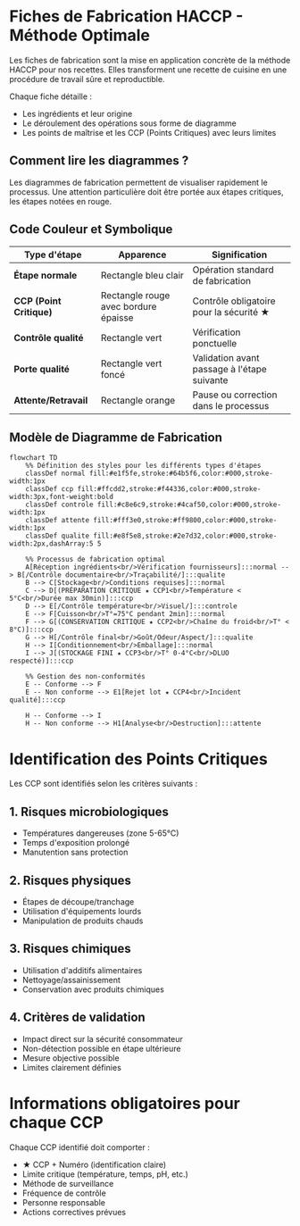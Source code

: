 # Fiches de Fabrication HACCP - Méthode Optimale

Les fiches de fabrication sont la mise en application concrète de la méthode HACCP pour nos recettes. Elles transforment une recette de cuisine en une procédure de travail sûre et reproductible.

Chaque fiche détaille :
- Les ingrédients et leur origine
- Le déroulement des opérations sous forme de diagramme
- Les points de maîtrise et les CCP (Points Critiques) avec leurs limites

## Comment lire les diagrammes ?

Les diagrammes de fabrication permettent de visualiser rapidement le processus. Une attention particulière doit être portée aux étapes critiques, les étapes notées en rouge.

## Code Couleur et Symbolique

| Type d'étape | Apparence | Signification |
|--------------|-----------|---------------|
| **Étape normale** | Rectangle bleu clair | Opération standard de fabrication |
| **CCP (Point Critique)** | Rectangle rouge avec bordure épaisse | Contrôle obligatoire pour la sécurité ★ |
| **Contrôle qualité** | Rectangle vert | Vérification ponctuelle |
| **Porte qualité** | Rectangle vert foncé | Validation avant passage à l'étape suivante |
| **Attente/Retravail** | Rectangle orange | Pause ou correction dans le processus |

## Modèle de Diagramme de Fabrication

```mermaid
flowchart TD
    %% Définition des styles pour les différents types d'étapes
    classDef normal fill:#e1f5fe,stroke:#64b5f6,color:#000,stroke-width:1px
    classDef ccp fill:#ffcdd2,stroke:#f44336,color:#000,stroke-width:3px,font-weight:bold
    classDef controle fill:#c8e6c9,stroke:#4caf50,color:#000,stroke-width:1px
    classDef attente fill:#fff3e0,stroke:#ff9800,color:#000,stroke-width:1px
    classDef qualite fill:#e8f5e8,stroke:#2e7d32,color:#000,stroke-width:2px,dashArray:5 5

    %% Processus de fabrication optimal
    A[Réception ingrédients<br/>Vérification fournisseurs]:::normal --> B[/Contrôle documentaire<br/>Traçabilité/]:::qualite
    B --> C[Stockage<br/>Conditions requises]:::normal
    C --> D[(PRÉPARATION CRITIQUE ★ CCP1<br/>Température < 5°C<br/>Durée max 30min)]:::ccp
    D --> E[/Contrôle température<br/>Visuel/]:::controle
    E --> F[Cuisson<br/>T°=75°C pendant 2min]:::normal
    F --> G[(CONSERVATION CRITIQUE ★ CCP2<br/>Chaîne du froid<br/>T° < 8°C)]:::ccp
    G --> H[/Contrôle final<br/>Goût/Odeur/Aspect/]:::qualite
    H --> I[Conditionnement<br/>Emballage]:::normal
    I --> J[(STOCKAGE FINI ★ CCP3<br/>T° 0-4°C<br/>DLUO respecté)]:::ccp

    %% Gestion des non-conformités
    E -- Conforme --> F
    E -- Non conforme --> E1[Rejet lot ★ CCP4<br/>Incident qualité]:::ccp

    H -- Conforme --> I
    H -- Non conforme --> H1[Analyse<br/>Destruction]:::attente
```

# Identification des Points Critiques

Les CCP sont identifiés selon les critères suivants :

## 1. Risques microbiologiques
- Températures dangereuses (zone 5-65°C)
- Temps d'exposition prolongé
- Manutention sans protection

## 2. Risques physiques
- Étapes de découpe/tranchage
- Utilisation d'équipements lourds
- Manipulation de produits chauds

## 3. Risques chimiques
- Utilisation d'additifs alimentaires
- Nettoyage/assainissement
- Conservation avec produits chimiques

## 4. Critères de validation
- Impact direct sur la sécurité consommateur
- Non-détection possible en étape ultérieure
- Mesure objective possible
- Limites clairement définies

# Informations obligatoires pour chaque CCP

Chaque CCP identifié doit comporter :
- ★ CCP + Numéro (identification claire)
- Limite critique (température, temps, pH, etc.)
- Méthode de surveillance
- Fréquence de contrôle
- Personne responsable
- Actions correctives prévues